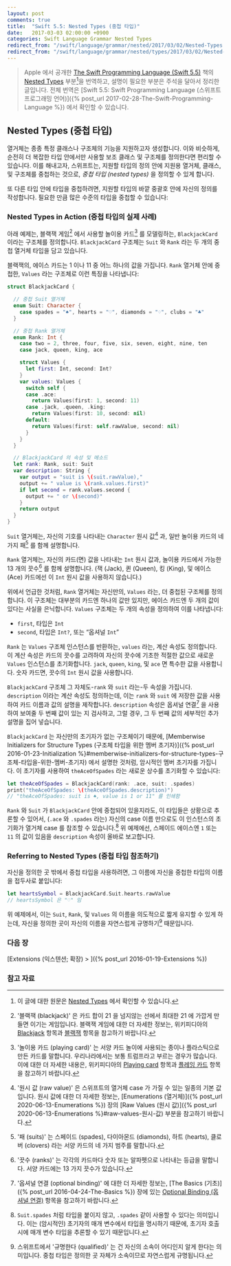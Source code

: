 ```yaml
---
layout: post
comments: true
title:  "Swift 5.5: Nested Types (중첩 타입)"
date:   2017-03-03 02:00:00 +0900
categories: Swift Language Grammar Nested Types
redirect_from: "/swift/language/grammar/nested/2017/03/02/Nested-Types.html"
redirect_from: "/swift/language/grammar/nested/types/2017/03/02/Nested-Types.html"
---
```


> Apple 에서 공개한 [The Swift Programming Language (Swift 5.5)](https://docs.swift.org/swift-book/) 책의 [Nested Types](https://docs.swift.org/swift-book/LanguageGuide/NestedTypes.html) 부분[^Nested-Types]을 번역하고, 설명이 필요한 부분은 주석을 달아서 정리한 글입니다. 전체 번역은 [Swift 5.5: Swift Programming Language (스위프트 프로그래밍 언어)]({% post_url 2017-02-28-The-Swift-Programming-Language %}) 에서 확인할 수 있습니다.

## Nested Types (중첩 타입)

열거체는 종종 특정 클래스나 구조체의 기능을 지원하고자 생성합니다. 이와 비슷하게, 순전히 더 복잡한 타입 안에서만 사용할 보조 클래스 및 구조체를 정의한다면 편리할 수 있습니다. 이를 해내고자, 스위프트는, 지원할 타입의 정의 안에 지원용 열거체, 클래스, 및 구조체를 중첩하는 것으로, _중첩 타입 (nested types)_ 을 정의할 수 있게 합니다.

또 다른 타입 안에 타입을 중첩하려면, 지원할 타입의 바깥 중괄호 안에 자신의 정의를 작성합니다. 필요한 만큼 많은 수준의 타입을 중첩할 수 있습니다:

### Nested Types in Action (중첩 타입의 실제 사례)

아래 예제는, 블랙잭 게임[^blackjack] 에서 사용할 놀이용 카드[^playing-card] 를 모델링하는, `BlackjackCard` 이라는 구조체를 정의합니다. `BlackjackCard` 구조체는 `Suit` 와 `Rank` 라는 두 개의 중첩 열거체 타입을 담고 있습니다.

블랙잭의, 에이스 카드는 1 이나 11 중 어느 하나의 값을 가집니다. `Rank` 열거체 안에 중첩한, `Values` 라는 구조체로 이런 특징을 나타냅니다:

```swift
struct BlackjackCard {

  // 중첩 Suit 열거체
  enum Suit: Character {
    case spades = "♠", hearts = "♡", diamonds = "♢", clubs = "♣"
  }

  // 중첩 Rank 열거체
  enum Rank: Int {
    case two = 2, three, four, five, six, seven, eight, nine, ten
    case jack, queen, king, ace

    struct Values {
      let first: Int, second: Int?
    }
    var values: Values {
      switch self {
      case .ace:
        return Values(first: 1, second: 11)
      case .jack, .queen, .king:
        return Values(first: 10, second: nil)
      default:
        return Values(first: self.rawValue, second: nil)
      }
    }
  }

  // BlackjackCard 의 속성 및 메소드
  let rank: Rank, suit: Suit
  var description: String {
    var output = "suit is \(suit.rawValue),"
    output += " value is \(rank.values.first)"
    if let second = rank.values.second {
      output += " or \(second)"
    }
    return output
  }
}
```

`Suit` 열거체는, 자신의 기호를 나타내는 `Character` 원시 값[^raw-value] 과, 일반 놀이용 카드의 네 가지 패[^suits] 를 함께 설명합니다.

`Rank` 열거체는, 자신의 카드(면) 값을 나타내는 `Int` 원시 값과, 놀이용 카드에서 가능한 13 개의 끗수[^ranks] 를 함께 설명합니다. (잭 (Jack), 퀸 (Queen), 킹 (King), 및 에이스 (Ace) 카드에선 이 `Int` 원시 값을 사용하지 않습니다.)

위에서 언급한 것처럼, `Rank` 열거체는 자신만의, `Values` 라는, 더 중첩된 구조체를 정의합니다. 이 구조체는 대부분의 카드엔 하나의 값만 있지만, 에이스 카드엔 두 개의 값이 있다는 사실을 은닉합니다. `Values` 구조체는 두 개의 속성을 정의하여 이를 나타냅니다:

* `first`, 타입은 `Int`
* `second`, 타입은 `Int?`, 또는 “옵셔널 `Int`”

`Rank` 는 `Values` 구조체 인스턴스를 반환하는, `values` 라는, 계산 속성도 정의합니다. 이 계산 속성은 카드의 끗수를 고려하여 자신의 끗수에 기초한 적절한 값으로 새로운 `Values` 인스턴스를 초기화합니다. `jack`, `queen`, `king`, 및 `ace` 면 특수한 값을 사용합니다. 숫자 카드면, 끗수의 `Int` 원시 값을 사용합니다.

`BlackjackCard` 구조체 그 자체도-`rank` 와 `suit` 라는-두 속성을 가집니다. `description` 이라는 계산 속성도 정의하는데, 이는 `rank` 와 `suit` 에 저장한 값을 사용하여 카드 이름과 값의 설명을 제작합니다. `description` 속성은 옵셔널 연결[^optional-binding] 을 사용하여 보여줄 두 번째 값이 있는 지 검사하고, 그럴 경우, 그 두 번째 값의 세부적인 추가 설명을 집어 넣습니다.

`BlackjackCard` 는 자신만의 초기자가 없는 구조체이기 때문에, [Memberwise Initializers for Structure Types (구조체 타입을 위한 멤버 초기자)]({% post_url 2016-01-23-Initialization %}#memberwise-initializers-for-structure-types-구조체-타입을-위한-멤버-초기자) 에서 설명한 것처럼, 암시적인 멤버 초기자를 가집니다. 이 초기자를 사용하여 `theAceOfSpades` 라는 새로운 상수를 초기화할 수 있습니다:

```swift
let theAceOfSpades = BlackjackCard(rank: .ace, suit: .spades)
print("theAceOfSpades: \(theAceOfSpades.description)")
// "theAceOfSpades: suit is ♠, value is 1 or 11" 를 인쇄함
```

`Rank` 와 `Suit` 가 `BlackjackCard` 안에 중첩되어 있을지라도, 이 타입들은 상황으로 추론할 수 있어서, (`.ace` 와 `.spades` 라는) 자신의 case 이름 만으로도 이 인스턴스의 초기화가 열거체 case 를 참조할 수 있습니다.[^case-name-alone] 위 예제에선, 스페이드 에이스엔 `1` 또는 `11` 의 값이 있음을 `description` 속성이 올바로 보고합니다.

### Referring to Nested Types (중첩 타입 참조하기)

자신을 정의한 곳 밖에서 중첩 타입을 사용하려면, 그 이름에 자신을 중첩한 타입의 이름을 접두사로 붙입니다:

```swift
let heartsSymbol = BlackjackCard.Suit.hearts.rawValue
// heartsSymbol 은 "♡" 임
```

위 예제에서, 이는 `Suit`, `Rank`, 및 `Values` 의 이름을 의도적으로 짧게 유지할 수 있게 하는데, 자신을 정의한 곳이 자신의 이름을 자연스럽게 규명하기[^qualified] 때문입니다.

### 다음 장

[Extensions (익스텐션; 확장) > ]({% post_url 2016-01-19-Extensions %})

### 참고 자료

[^Nested-Types]: 이 글에 대한 원문은 [Nested Types](https://docs.swift.org/swift-book/LanguageGuide/NestedTypes.html) 에서 확인할 수 있습니다.

[^swift-update]: 스위프트 5.3 은 2020-06-22 에 WWDC 20 에 맞춰서 발표 되었다가, 2020-09-16 일에 다시 갱신 되었습니다.

[^blackjack]: '블랙잭 (blackjack)' 은 카드 합이 21 을 넘지않는 선에서 최대한 21 에 가깝게 만들면 이기는 게임입니다. 블랙잭 게임에 대한 더 자세한 정보는, 위키피디아의 [Blackjack](https://en.wikipedia.org/wiki/Blackjack) 항목과 [블랙잭](https://ko.wikipedia.org/wiki/블랙잭) 항목을 참고하기 바랍니다.

[^playing-card]: '놀이용 카드 (playing card)' 는 서양 카드 놀이에 사용되는 종이나 플라스틱으로 만든 카드를 말합니다. 우리나라에서는 보통 트럼프라고 부르는 경우가 많습니다. 이에 대한 더 자세한 내용은, 위키피디아의 [Playing card](https://en.wikipedia.org/wiki/Playing_card) 항목과 [플레잉 카드](https://ko.wikipedia.org/wiki/플레잉_카드) 항목을 참고하기 바랍니다. 

[^raw-value]: '원시 값 (raw value)' 은 스위프트의 열거체 case 가 가질 수 있는 일종의 기본 값입니다. 원시 값에 대한 더 자세한 정보는, [Enumerations (열거체)]({% post_url 2020-06-13-Enumerations %}) 장의 [Raw Values (원시 값)]({% post_url 2020-06-13-Enumerations %}#raw-values-원시-값) 부분을 참고하기 바랍니다.

[^suits]: '패 (suits)' 는 스페이드 (spades), 다이아몬드 (diamonds), 하트 (hearts), 클로버 (clovers) 라는 서양 카드의 네 가지 범주를 말합니다.

[^ranks]: '끗수 (ranks)' 는 각각의 카드마다 숫자 또는 알파펫으로 나타내는 등급을 말합니다. 서양 카드에는 13 가지 끗수가 있습니다.

[^optional-binding]: '옵셔널 연결 (optional binding)' 에 대한 더 자세한 정보는, [The Basics (기초)]({% post_url 2016-04-24-The-Basics %}) 장에 있는 [Optional Binding (옵셔널 연결)](#optional-binding-옵셔널-연결) 항목을 참고하기 바랍니다.

[^case-name-alone]: `Suit.spades` 처럼 타입을 붙이지 않고, `.spades` 같이 사용할 수 있다는 의미입니다. 이는 (암시적인) 초기자의 매개 변수에서 타입을 명시하기 때문에, 초기자 호출 시에 매개 변수 타입을 추론할 수 있기 때문입니다.

[^qualified]: 스위프트에서 '규명한다 (qualified)' 는 건 자신의 소속이 어디인지 알게 한다는 의미입니다. 중첩 타입은 정의한 곳 자체가 소속이므로 자연스럽게 규명됩니다.
